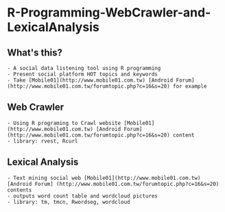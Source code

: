 # R-Programming-WebCrawler-and-LexicalAnalysis

## What's this?
	- A social data listening tool using R programming
	- Present social platform HOT topics and keywords
	- Take [Mobile01](http://www.mobile01.com.tw) [Android Forum] (http://www.mobile01.com.tw/forumtopic.php?c=16&s=20) for example

## Web Crawler
	- Using R programing to Crawl website [Mobile01](http://www.mobile01.com.tw) [Android Forum] (http://www.mobile01.com.tw/forumtopic.php?c=16&s=20) content
	- library: rvest, Rcurl

## Lexical Analysis
	- Text mining social web [Mobile01](http://www.mobile01.com.tw) [Android Forum] (http://www.mobile01.com.tw/forumtopic.php?c=16&s=20) contents
 	- outputs word count table and wordcloud pictures
 	- library: tm, tmcn, Rwordseg, wordcloud


